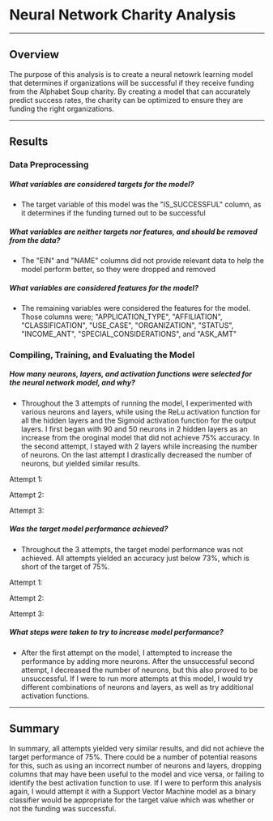 # Neural Network Charity Analysis
---

## Overview
The purpose of this analysis is to create a neural netowrk learning model that determines if organizations will be successful if they receive funding from the Alphabet Soup charity. By creating a model that can accurately predict success rates, the charity can be optimized to ensure they are funding the right organizations.

---

## Results

### Data Preprocessing
##### What variables are considered targets for the model?
- The target variable of this model was the "IS_SUCCESSFUL" column, as it determines if the funding turned out to be successful

##### What variables are neither targets nor features, and should be removed from the data?
- The "EIN" and "NAME" columns did not provide relevant data to help the model perform better, so they were dropped and removed

##### What variables are considered features for the model?
- The remaining variables were considered the features for the model. Those columns were; "APPLICATION_TYPE", "AFFILIATION", "CLASSIFICATION", "USE_CASE", "ORGANIZATION", "STATUS", "INCOME_ANT", "SPECIAL_CONSIDERATIONS", and "ASK_AMT"

### Compiling, Training, and Evaluating the Model
##### How many neurons, layers, and activation functions were selected for the neural network model, and why?
- Throughout the 3 attempts of running the model, I experimented with various neurons and layers, while using the ReLu activation function for all the hidden layers and the Sigmoid activation function for the output layers. I first began with 90 and 50 neurons in 2 hidden layers as an increase from the oroginal model that did not achieve 75% accuracy. In the second attempt, I stayed with 2 layers while increasing the number of neurons. On the last attempt I drastically decreased the number of neurons, but yielded similar results. 

Attempt 1: 

Attempt 2:

Attempt 3:


##### Was the target model performance achieved?
- Throughout the 3 attempts, the target model performance was not achieved. All attempts yielded an accuracy just below 73%, which is short of the target of 75%.

Attempt 1:

Attempt 2:

Attempt 3:


##### What steps were taken to try to increase model performance?
- After the first attempt on the model, I attempted to increase the performance by adding more neurons. After the unsuccessful second attempt, I decreased the number of neurons, but this also proved to be unsuccessful. If I were to run more attempts at this model, I would try different combinations of neurons and layers, as well as try additional activation functions. 

---

## Summary
In summary, all attempts yielded very similar results, and did not achieve the target performance of 75%. There could be a number of potential reasons for this, such as using an incorrect number of neurons and layers, dropping columns that may have been useful to the model and vice versa, or failing to identify the best activation function to use. If I were to perform this analysis again, I would attempt it with a Support Vector Machine model as a binary classifier would be appropriate for the target value which was whether or not the funding was successful. 
